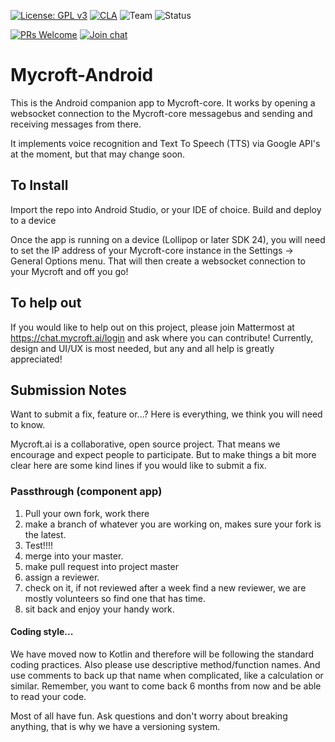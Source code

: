 [![License: GPL v3](https://img.shields.io/badge/License-GPLv3-blue.svg)](https://www.gnu.org/licenses/gpl-3.0) [![CLA](https://img.shields.io/badge/CLA%3F-No-lightgrey.svg)](https://mycroft.ai/cla) ![Team](https://img.shields.io/badge/Team-Community-violet.svg) ![Status](https://img.shields.io/badge/-Experimental-orange.svg)

[![PRs Welcome](https://img.shields.io/badge/PRs-welcome-brightgreen.svg)](http://makeapullrequest.com)
[![Join chat](https://img.shields.io/badge/Mattermost-join_chat-brightgreen.svg)](https://chat.mycroft.ai/community/channels/android)



# Mycroft-Android

This is the Android companion app to Mycroft-core. It works by opening a websocket connection to the Mycroft-core messagebus
and sending and receiving messages from there.

It implements voice recognition and Text To Speech (TTS) via Google API's at the moment, but that may change soon.

## To Install

Import the repo into Android Studio, or your IDE of choice.
Build and deploy to a device

Once the app is running on a device (Lollipop or later SDK 24), you will need to set the IP address of your Mycroft-core instance
in the Settings -> General Options menu. That will then create a websocket connection to your Mycroft and off you go!

## To help out
If you would like to help out on this project, please join Mattermost at https://chat.mycroft.ai/login and
ask where you can contribute! Currently, design and UI/UX is most needed, but any and all help is greatly appreciated!

## Submission Notes
Want to submit a fix, feature or...? Here is everything, we think you will need to know.

Mycroft.ai is a collaborative, open source project. That means we encourage and expect people to participate. But to make things a bit more clear here are some kind lines if you would like to submit a fix.

### Passthrough (component app)
1. Pull your own fork, work there
2. make a branch of whatever you are working on, makes sure your fork is the latest.
3. Test!!!!
4. merge into your master.
5. make pull request into project master
6. assign a reviewer.
7. check on it, if not reviewed after a week find a new reviewer, we are mostly volunteers so find one that has time.
8. sit back and enjoy your handy work.

#### Coding style... 
We have moved now to Kotlin and therefore will be following the standard coding practices. Also please use descriptive method/function names. And use comments to back up that name when complicated, like a calculation or similar.  Remember, you want to come back 6 months from now and be able to read your code.

Most of all have fun. Ask questions and don't worry about breaking anything, that is why we have a versioning system. 
